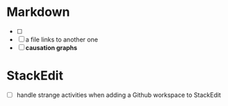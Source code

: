 # Markdown

- [ ] 
- [ ] a file links to another one
- [ ] **causation graphs**

# StackEdit

- [ ] handle strange activities when adding a Github workspace to StackEdit 

<!--stackedit_data:
eyJoaXN0b3J5IjpbNDUxODM3OTg1LC0yMDU2MzkzNjA2XX0=
-->
